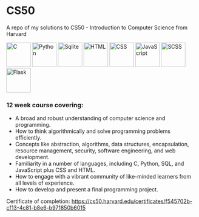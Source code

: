 # CS50
A repo of my solutions to CS50 - Introduction to Computer Science from Harvard

<p float="left">
  <img alt="C" src="https://user-images.githubusercontent.com/88045655/158039059-dc78059b-1543-4c88-b7ef-709e91791e4d.svg" height="64px" />
  <img alt="Python" src="https://user-images.githubusercontent.com/88045655/158039267-85991504-668d-4959-9638-58891c94cd70.svg" height="64px" />
  <img alt="Sqlite" src="https://user-images.githubusercontent.com/88045655/158040119-3ec42f6f-6b97-4d0e-93e6-d0d21609a231.svg" height="64px" />
  <img alt="HTML" src="https://user-images.githubusercontent.com/88045655/158039238-a27f719d-5e49-4b49-b8f3-2a389190af9a.svg" height="64px" />
  <img alt="CSS" src="https://user-images.githubusercontent.com/88045655/158039214-f3a66aa3-dd05-46d0-8f91-ab64f13c7c00.svg" height="64px" /> 
  <img alt="JavaScript" src="https://user-images.githubusercontent.com/88045655/158040006-5841d433-c58b-4486-93df-cc0c6aa4cb06.svg" height="64px" />
  <img alt="SCSS" src="https://user-images.githubusercontent.com/88045655/158039432-d8ed3615-ea27-4d74-84e6-c27d9b2a6058.svg" height="64px" />
  <img alt="Flask" src="https://user-images.githubusercontent.com/88045655/158039719-ae2e46bc-ab7d-4815-b224-8a2e759f46a9.svg" height="64px" />
</p>

### 12 week course covering:
- A broad and robust understanding of computer science and programming.
- How to think algorithmically and solve programming problems efficiently.
- Concepts like abstraction, algorithms, data structures, encapsulation, resource management, security, software engineering, and web development.
- Familiarity in a number of languages, including C, Python, SQL, and JavaScript plus CSS and HTML.
- How to engage with a vibrant community of like-minded learners from all levels of experience.
- How to develop and present a final programming project.

Certificate of completion: https://cs50.harvard.edu/certificates/f545702b-cf13-4c81-b8e6-b971850b6015


